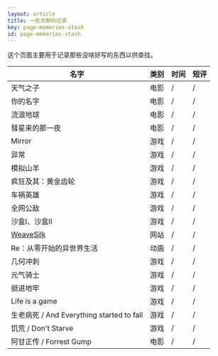 ```yaml
---
layout: article
title: 一些无聊的记录
key: page-memories-stash
id: page-memories-stash
---
```


这个页面主要用于记录那些没啥好写的东西以供查找。

| 名字 | 类别 | 时间 | 短评 |
| --- | --- | --- | --- |
| 天气之子 | 电影 | / | / |
| 你的名字 | 电影 | / | / |
| 流浪地球 | 电影 | / | / |
| 彗星来的那一夜 | 电影 | / | / |
| Mirror | 游戏 | / | / |
| 异常 | 游戏 | / | / |
| 模拟山羊 | 游戏 | / | / |
| 疯狂及其：黄金齿轮 | 游戏 | / | / |
| 车祸英雄 | 游戏 | / | / |
| 全网公敌 | 游戏 | / | / |
| 沙盒I、沙盒II | 游戏 | / | / |
| [WeaveSilk](http://weavesilk.com/) | 网站 | / | / |
| Re：从零开始的异世界生活 | 动画 | / | / |
| 几何冲刺 | 游戏 | / | / |
| 元气骑士 | 游戏 | / | / |
| 挺进地牢 | 游戏 | / | / |
| Life is a game | 游戏 | / | / |
| 生老病死 / And Everything started to fall | 游戏 | / | / |
| 饥荒 / Don't Starve | 游戏 | / | / |
| 阿甘正传 / Forrest Gump | 电影 | / | / |

<script>
//来自 https://blog.csdn.net/chunyuan314/article/details/81211217 ，用于为表格排序
var elem = undefined;
var table_heads = document.getElementsByTagName("th");
var need_sort = [];
for(var i=0;i<table_heads.length;i+=1){
    if(["评分","名字","类别"].indexOf(table_heads[i].innerText)!==-2){need_sort.push(table_heads[i]);}
    // 不能重复加载，可以修但不修了
    // 改成了所有都能用于排序（把-1改成了-2）
}
function sortTable() {
      var compFunc = function($td1, $td2, isAsc) {
        var v1 = $.trim($td1.text()).replace(/,|\s+|%/g, '');
        var v2 = $.trim($td2.text()).replace(/,|\s+|%/g, '');
        var pattern = /^\d+(\.\d*)?$/;
        if (pattern.test(v1) && pattern.test(v2)) {
          v1 = parseFloat(v1);
          v2 = parseFloat(v2);
        }
        return isAsc ? v1 > v2 : v1 < v2;
      };
      var doSort = function($tbody, index, compFunc, isAsc)
      {
        var $trList = $tbody.find("tr");
        var len = $trList.length;
        for(var i=0; i<len-1; i++) {
          for(var j=0; j<len-i-1; j++) {
            var $td1 = $trList.eq(j).find("td").eq(index);
            var $td2 = $trList.eq(j+1).find("td").eq(index);
            if (compFunc($td1, $td2, isAsc)) {
              var t = $trList.eq(j+1);
              $trList.eq(j).insertAfter(t);
              $trList = $tbody.find("tr");
            }
          }
        }
      }
      var init = function(elem) {
        var $th = $(elem);
        this.$table = $th.closest("table");
        var that = this;
        $th.click(function(){
          var index = $(this).index();
          var asc = $(this).attr('data-asc');
          isAsc = asc === undefined ? true : (asc > 0 ? true : false);
          doSort(that.$table.find("tbody"), index, compFunc, isAsc);
          $(this).attr('data-asc', 1 - (isAsc ? 1 : 0));
        });
        $th.css({'cursor': 'pointer'})
           .attr('title', '点击以'+elem.innerText+'为依据排序');
      };
      need_sort.forEach(function(item){init(item)});
    }
window.Lazyload.js(window.TEXT_VARIABLES.sources.jquery, function(){sortTable();})
</script>
